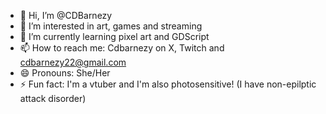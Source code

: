 - 👋 Hi, I’m @CDBarnezy
- 👀 I’m interested in art, games and streaming
- 🌱 I’m currently learning pixel art and GDScript
- 📫 How to reach me: Cdbarnezy on X, Twitch and cdbarnezy22@gmail.com
- 😄 Pronouns: She/Her
- ⚡ Fun fact: I'm a vtuber and I'm also photosensitive! (I have non-epilptic attack disorder)

<!---
CDBarnezy/CDBarnezy is a ✨ special ✨ repository because its `README.md` (this file) appears on your GitHub profile.
You can click the Preview link to take a look at your changes.
--->
